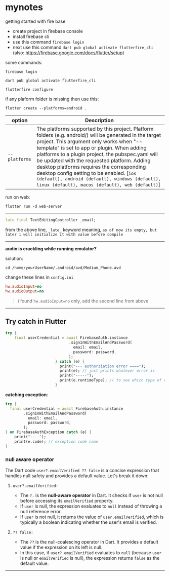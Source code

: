# mynotes

getting started with fire base

- create project in firebase console
- install firebase cli 
- use this command `firebase login`
- next use this command `dart pub global activate flutterfire_cli` (also: https://firebase.google.com/docs/flutter/setup)

some commands:
```
firebase login

dart pub global activate flutterfire_cli

flutterfire configure

```

if any plaform folder is missing then use this:

``` shell 
flutter create --platforms=android .
```

| option | Description |
| ----------- | ----------- |
| `--platforms` | The platforms supported by this project. Platform folders (e.g. android/) will be generated in the target project. This argument only works when "--template" is set to app or plugin. When adding platforms to a plugin project, the pubspec.yaml will be updated with the requested platform. Adding desktop platforms requires the corresponding desktop config setting to be enabled. [`ios (default), android (default), windows (default), linux (default), macos (default), web (default)`] |


run on web:
``` shell
flutter run -d web-server
```

---

``` dart
late final TextEditingController _email;
``` 

from the above line, `_late_` keyword meaning, `as of now its empty, but later i will initialize it with value before compile`

---

**audio is crackling while running emulator?**

solution: 

``` shell
cd /home/yourUserName/.android/avd/Medium_Phone.avd
```

change these lines in `config.ini`

``` ini
hw.audioInput=no
hw.audioOutput=no
```

> i found `hw.audioInput=no` only, add the second line from above

---

## Try catch in Flutter

``` dart
try { 
    final userCredential = await FirebaseAuth.instance
                            .signInWithEmailAndPassword(
                              email: email,
                              password: password,
                            );
                      } catch (e) {
                        print("--- authorziation error ====");
                        print(e); // just prints whatever error is
                        print("-----");
                        print(e.runtimeType); // to see which type of exception
                      }
```

**catching exception**: 

``` dart
try { 
  final userCredential = await FirebaseAuth.instance
        .signInWithEmailAndPassword(
          email: email,
          password: password,
        );
} on FirebaseAuthException catch (e) {
    print("----");
    print(e.code); // exception code name 
}
```
### null aware operator

The Dart code `user?.emailVerified ?? false` is a concise expression that handles null safety and provides a default value. Let's break it down:
1. `user?.emailVerified:`
   - The `?.` is the **null-aware operator** in Dart. It checks if `user` is not null before accessing its `emailVerified` property.
   - If `user` is null, the expression evaluates to `null` instead of throwing a null reference error.
   - If `user` is not null, it returns the value of `user.emailVerified`, which is typically a boolean indicating whether the user's email is verified.

2. `?? false:`
   - The `??` is the null-coalescing operator in Dart. It provides a default value if the expression on its left is null.
   - In this case, if `user?.emailVerified` evaluates to `null` (because `user` is null or `emailVerified` is null), the expression returns `false` as the default value.

---
